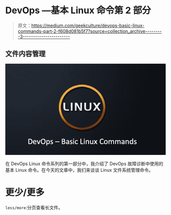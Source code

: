 # DevOps —基本 Linux 命令第 2 部分

> 原文：<https://medium.com/geekculture/devops-basic-linux-commands-part-2-f608d081b5f7?source=collection_archive---------3----------------------->

## 文件内容管理

![](img/3952fa84e567f8ced6a1056396e41f67.png)

在 DevOps Linux 命令系列的第一部分中，我介绍了 DevOps 故障诊断中使用的基本 Linux 命令。在今天的文章中，我们来谈谈 Linux 文件系统管理命令。

# 更少/更多

`less/more`:分页查看长文件。